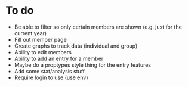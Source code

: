 # To do
- Be able to filter so only certain members are shown (e.g. just for the current year)
- Fill out member page
- Create graphs to track data (individual and group)
- Ability to edit members
- Ability to add an entry for a member
- Maybe do a proptypes style thing for the entry features
- Add some stat/analysis stuff
- Require login to use (use env)